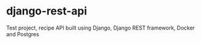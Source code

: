 # django-rest-api
Test project, recipe API built using Django, Django REST framework, Docker and Postgres  
